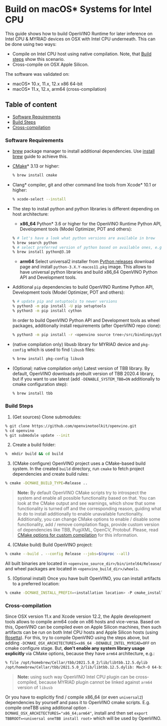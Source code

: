 # Build on macOS* Systems for Intel CPU

This guide shows how to build OpenVINO Runtime for later inference on Intel CPU & MYRIAD devices on OSX with Intel CPU underneath. This can be done using two ways:
- Compile on Intel CPU host using native compilation. Note, that [Build steps](#build-steps) show this scenario.
- Cross-compile on OSX Apple Silicon.

The software was validated on:
- macOS\* 10.x, 11.x, 12.x x86 64-bit
- macOS\* 11.x, 12.x, arm64 (cross-compilation)

## Table of content

  - [Software Requirements](#software-requirements)
  - [Build Steps](#build-steps)
  - [Cross-compilation](#cross-compilation)

### Software Requirements

- [brew] package manager to install additional dependencies. Use [install brew](https://brew.sh) guide to achieve this.
- [CMake]\* 3.13 or higher:
  ```sh
  % brew install cmake
  ```
- Clang\* compiler, git and other command line tools from Xcode\* 10.1 or higher:
  ```sh
  % xcode-select --install
  ``` 
- The step to install python and python libraries is different depending on host architecture:
  - **x86_64** Python\* 3.6 or higher for the OpenVINO Runtime Python API, Development tools (Model Optimizer, POT and others):
  ```sh
  % # let's have a look what python versions are available in brew
  % brew search python
  % # select preferred version of python based on available ones, e.g. 3.10
  % brew install python@3.10
  ```
  - **arm64** Select universal2 installer from [Python releases] download page and install `python-3.X.Y-macos11.pkg` image. This allows to have universal python libraries and build x86_64 OpenVINO Python API and Development tools.

- Additional `pip` dependencies to build OpenVINO Runtime Python API, Development tools (Model Optimizer, POT and others):
  ```sh
  % # update pip and setuptools to newer versions
  % python3 -m pip install -U pip setuptools
  % python3 -m pip install cython
  ```
  In order to build OpenVINO Python API and Development tools as wheel packages, additionally install requirements (after OpenVINO repo clone):
  ```sh
  % python3 -m pip install -r <openvino source tree>/src/bindings/python/wheel/requirements-dev.txt
  ```
- (native compilation only) libusb library for MYRIAD device and `pkg-config` which is used to find `libusb` files:
  ```sh
  % brew install pkg-config libusb
  ```
- (Optional; native compilation only) Latest version of TBB library. By default, OpenVINO downloads prebuilt version of TBB 2020.4 library, but if you want to use latest (add `-DENABLE_SYSTEM_TBB=ON` additionally to cmake configuration step):
  ```sh
  % brew install tbb
  ```

### Build Steps

1. (Get sources) Clone submodules:
```sh
% git clone https://github.com/openvinotoolkit/openvino.git
% cd openvino
% git submodule update --init
```
2. Create a build folder:
```sh
%  mkdir build && cd build
```
3. (CMake configure) OpenVINO project uses a CMake-based build system. In the created `build` directory, run `cmake` to fetch project dependencies and create build rules:
```sh
% cmake -DCMAKE_BUILD_TYPE=Release ..
```
> **Note:** By default OpenVINO CMake scripts try to introspect the system and enable all possible functionality based on that. You can look at the CMake output and see warnings, which show that some functionality is turned off and the corresponding reason, guiding what to do to install additionally to enable unavailable functionality. Additionally, you can change CMake options to enable / disable some functionality, add / remove compilation flags, provide custom version of dependencies like TBB, PugiXML, OpenCV, Protobuf. Please, read [CMake options for custom compilation](CMakeOptionsForCustomCompilation) for this information.
4. (CMake build) Build OpenVINO project:
```sh
% cmake --build . --config Release --jobs=$(nproc --all)
```
All built binaries are located in `<openvino_source_dir>/bin/intel64/Release/` and wheel packages are located in `<openvino_build_dir>/wheels`.

5. (Optional install) Once you have built OpenVINO, you can install artifacts to a preferred location:
```sh
% cmake -DCMAKE_INSTALL_PREFIX=<installation location> -P cmake_install.cmake
```

### Cross-compilation 

Since OSX version 11.x and Xcode version 12.2, the Apple development tools allows to compile arm64 code on x86 hosts and vice-versa. Based on this, OpenVINO can be compiled even on Apple Silicon machines, then such artifacts can be run on both Intel CPU hosts and Apple Silicon hosts (using [Rosetta]). For this, try to compile OpenVINO using the steps above, but adding `-DCMAKE_OSX_ARCHITECTURES=x86_64 -DENABLE_INTEL_MYRIAD=OFF` on cmake configure stage. But, **don't enable any system library usage explicitly** via CMake options, because they have `arm64` architecture, e.g.:
```sh
% file /opt/homebrew/Cellar/tbb/2021.5.0_2/lib/libtbb.12.5.dylib
/opt/homebrew/Cellar/tbb/2021.5.0_2/lib/libtbb.12.5.dylib: Mach-O 64-bit dynamically linked shared library arm64
```

> **Note:** using such way OpenVINO Intel CPU plugin can be cross-compiled, because MYRIAD plugin cannot be linked against `arm64` version of `libusb`

Or you have to explicitly find / compile x86_64 (or even `universal2`) dependencies by yourself and pass it to OpenVINO cmake scripts. E.g. compile oneTBB using additional option `-DCMAKE_OSX_ARCHITECTURES="x86_64;arm64"`, install and then set `export TBBROOT=<universal oneTBB install root>` which will be used by OpenVINO.

[CMake]:https://cmake.org/download/
[brew]:https://brew.sh
[Rosetta]:https://support.apple.com/en-us/HT211861
[Python releases]: https://www.python.org/downloads/macos/